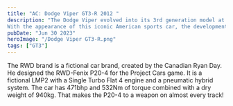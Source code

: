 ```yaml
---
title: "AC: Dodge Viper GT3-R 2012 "
description: "The Dodge Viper evolved into its 3rd generation model at the 2012 New York Motor Show. 
With the appearance of this iconic American sports car, the development of a GTS-R competition model was also announced, and it became clear that the Viper would return once again to the Le Mans 24 hour race and American Le Mans series after a 10-year hiatus."
pubDate: "Jun 30 2023"
heroImage: "/Dodge Viper GT3-R.png"
tags: ["GT3"]
---
```


The RWD brand is a fictional car brand, created by the Canadian Ryan Day. He designed the RWD-Fenix P20-4 for the Project Cars game. It is a fictional LMP2 with a Single Turbo Flat 4 engine and a pneumatic hybrid system. The car has 471bhp and 532Nm of torque combined with a dry weight of 940kg. That makes the P20-4 to a weapon on almost every track!

<a href="https://drive.google.com/file/d/1BqITLLESu6vwYV_azMcmX9I2b5qzFAbM/view?pli=1" target="_blank"><span class="u-file-icon u-icon"><img src="/downloadButton.png" alt=""></span></a>



